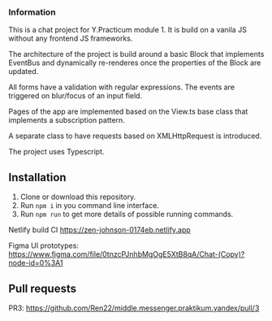 ### Information

This is a chat project for Y.Practicum module 1.
It is build on a vanila JS without any frontend JS frameworks.

The architecture of the project is build around a basic Block that implements EventBus and dynamically re-renderes once the properties of the Block are updated.

All forms have a validation with regular expressions. The events are triggered on blur/focus of an input field.

Pages of the app are implemented based on the View.ts base class that implements a subscription pattern.

A separate class to have requests based on XMLHttpRequest is introduced.

The project uses Typescript.

## Installation

1. Clone or download this repository.
2. Run `npm i` in you command line interface.
3. Run `npm run` to get more details of possible running commands.

Netlify build CI https://zen-johnson-0174eb.netlify.app

Figma UI prototypes: https://www.figma.com/file/0tnzcPJnhbMgOgE5XtB8qA/Chat-(Copy)?node-id=0%3A1

## Pull requests
PR3: https://github.com/Ren22/middle.messenger.praktikum.yandex/pull/3
